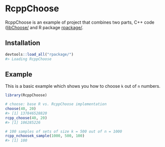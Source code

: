 
<!-- README.md is generated from README.Rmd. Please edit that file -->

# RcppChoose

<!-- badges: start -->

<!-- badges: end -->

RcppChoose is an example of project that combines two parts, C++ code
([libChoose/](libChoose/) and R package [rpackage/](rpackage/).

## Installation

``` r
devtools::load_all("rpackage/")
#> Loading RcppChoose
```

## Example

This is a basic example which shows you how to choose `k` out of `n`
numbers.

``` r
library(RcppChoose)

# choose: base R vs. RcppChoose implementation
choose(40, 20)
#> [1] 137846528820
rcpp_choose(40, 20)
#> [1] 106285226

# 100 samples of sets of size k = 500 out of n = 1000
rcpp_nchoosek_sample(1000, 500, 100)
#> [1] 100
```
